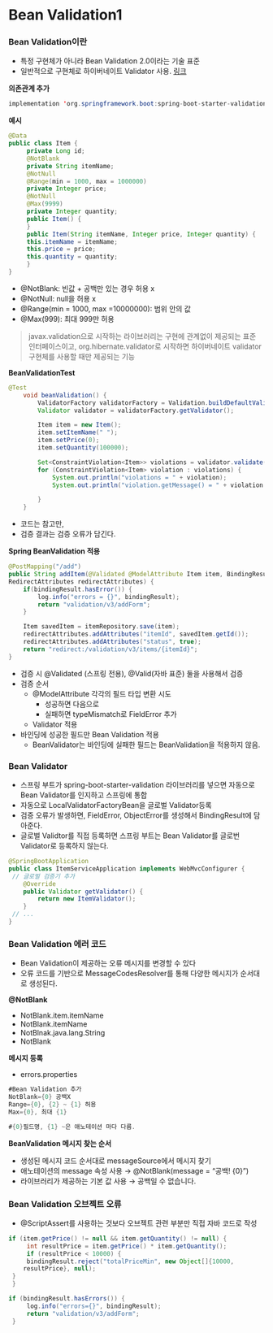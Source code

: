 # Bean Validation1

### Bean Validation이란

- 특정 구현체가 아니라 Bean Validation 2.0이라는 기술 표준
- 일반적으로 구현체로 하이버네이트 Validator 사용. [링크](http://hibernate.org/validator/)

**의존관계 추가**

```java
implementation 'org.springframework.boot:spring-boot-starter-validation'
```

**예시**

```java
@Data
public class Item {
	 private Long id;
	 @NotBlank
	 private String itemName;
	 @NotNull
	 @Range(min = 1000, max = 1000000)
	 private Integer price;
	 @NotNull
	 @Max(9999)
	 private Integer quantity;
	 public Item() {
	 }
	 public Item(String itemName, Integer price, Integer quantity) {
	 this.itemName = itemName;
	 this.price = price;
	 this.quantity = quantity;
	 }
}
```

- @NotBlank: 빈값  + 공백만 있는 경우 허용 x
- @NotNull: null을 허용 x
- @Range(min = 1000, max =10000000): 범위 안의 값
- @Max(999): 최대 999만 허용

> javax.validation으로 시작하는 라이브러리는 구현에 관계없이 제공되는 표준 인터페이스이고, org.hibernate.validator로 시작하면 하이버네이트 validator 구현체를 사용할 때만 제공되는 기능
> 

**BeanValidationTest**

```java
@Test
    void beanValidation() {
        ValidatorFactory validatorFactory = Validation.buildDefaultValidatorFactory();
        Validator validator = validatorFactory.getValidator();

        Item item = new Item();
        item.setItemName(" ");
        item.setPrice(0);
        item.setQuantity(100000);

        Set<ConstraintViolation<Item>> violations = validator.validate(item);
        for (ConstraintViolation<Item> violation : violations) {
            System.out.println("violations = " + violation);
            System.out.println("violation.getMessage() = " + violation.getMessage());

        }
    }
```

- 코드는 참고만,
- 검증 결과는 검증 오류가 담긴다.

**Spring BeanValidation 적용**

```java
@PostMapping("/add")
public String addItem(@Validated @ModelAttribute Item item, BindingResult bindingResult,
RedirectAttributes redirectAttributes) {
	if(bindingResult.hasError()) {
		log.info("errors = {}", bindingResult);
		return "validation/v3/addForm";
	}

	Item savedItem = itemRepository.save(item);
	redirectAttributes.addAttributes("itemId", savedItem.getId());
	redirectAttributes.addAttributes("status", true);
	return "redirect:/validation/v3/items/{itemId}";
}
```

- 검증 시 @Validated (스프링 전용), @Valid(자바 표준) 둘을 사용해서 검증
- 검증 순서
    - @ModelAttribute 각각의 필드 타입 변환 시도
        - 성공하면 다음으로
        - 실패하면 typeMismatch로 FieldError 추가
    - Validator 적용
- 바인딩에 성공한 필드만 Bean Validation 적용
    - BeanValidator는 바인딩에 실패한 필드는 BeanValidation을 적용하지 않음.

### Bean Validator

- 스프링 부트가 spring-boot-starter-validation 라이브러리를 넣으면 자동으로 Bean Validator를 인지하고 스프링에 통합
- 자동으로 LocalValidatorFactoryBean을 글로벌 Validator등록
- 검증 오류가 발생하면, FieldError, ObjectError를 생성해서 BindingResult에 담아준다.
- 글로벌 Validtor를 직접 등록하면 스프링 부트는 Bean Validator를 글로번 Validator로 등록하지 않는다.

```java
@SpringBootApplication
public class ItemServiceApplication implements WebMvcConfigurer {
 // 글로벌 검증기 추가
	@Override
	public Validator getValidator() {
		return new ItemValidator();
	}
 // ...
}
```

### Bean Validation  에러 코드

- Bean Validation이 제공하는 오류 메시지를 변경할 수 있다
- 오류 코드를 기반으로 MessageCodesResolver를 통해 다양한 메시지가 순서대로 생성된다.

**@NotBlank**

- NotBlank.item.itemName
- NotBlank.itemName
- NotBlnak.java.lang.String
- NotBlank

**메시지 등록**

- errors.properties

```java
#Bean Validation 추가
NotBlank={0} 공백X
Range={0}, {2} ~ {1} 허용
Max={0}, 최대 {1}

#{0}필드명, {1} ~은 애노테이션 마다 다름.
```

**BeanValidation 메시지 찾는 순서**

- 생성된 메시지 코드 순서대로 messageSource에서 메시지 찾기
- 애노테이션의 message 속성 사용 → @NotBlank(message = “공백! {0}”)
- 라이브러리가 제공하는 기본 값 사용 → 공백일 수 없습니다.

### Bean Validation 오브젝트 오류

- @ScriptAssert를 사용하는 것보다 오브젝트 관련 부분만 직접 자바 코드로 작성

```java
if (item.getPrice() != null && item.getQuantity() != null) {
	 int resultPrice = item.getPrice() * item.getQuantity();
	 if (resultPrice < 10000) {
	 bindingResult.reject("totalPriceMin", new Object[]{10000,
	resultPrice}, null);
 }
 }

if (bindingResult.hasErrors()) {
	 log.info("errors={}", bindingResult);
	 return "validation/v3/addForm";
 }
```